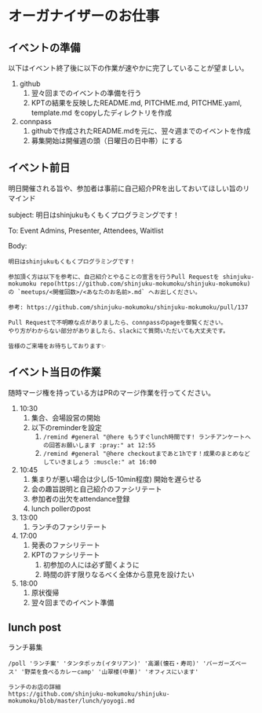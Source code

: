 # オーガナイザーのお仕事

## イベントの準備

以下はイベント終了後に以下の作業が速やかに完了していることが望ましい。

1. github
    1. 翌々回までのイベントの準備を行う
    1. KPTの結果を反映したREADME.md, PITCHME.md, PITCHME.yaml, template.md をcopyしたディレクトリを作成
1. connpass
    1. githubで作成されたREADME.mdを元に、翌々週までのイベントを作成
    1. 募集開始は開催週の頭（日曜日の日中帯）にする

## イベント前日

明日開催される旨や、参加者は事前に自己紹介PRを出しておいてほしい旨のリマインド

subject: 明日はshinjukuもくもくプログラミングです！

To: Event Admins, Presenter, Attendees, Waitlist

Body:

```
明日はshinjukuもくもくプログラミングです！

参加頂く方は以下を参考に、自己紹介とやることの宣言を行うPull Requestを shinjuku-mokumoku repo(https://github.com/shinjuku-mokumoku/shinjuku-mokumoku) の `meetups/<開催回数>/<あなたのお名前>.md` へお出しください。

参考: https://github.com/shinjuku-mokumoku/shinjuku-mokumoku/pull/137

Pull Requestで不明瞭な点がありましたら、connpassのpageを御覧ください。
やり方がわからない部分がありましたら、slackにて質問いただいても大丈夫です。

皆様のご来場をお待ちしております✨
```

## イベント当日の作業

随時マージ権を持っている方はPRのマージ作業を行ってください。

1. 10:30
    1. 集合、会場設営の開始
    1. 以下のreminderを設定
        1. `/remind #general "@here もうすぐlunch時間です! ランチアンケートへの回答お願いします :pray:" at 12:55`
        1. `/remind #general "@here checkoutまであと1hです！成果のまとめなどしていきましょう :muscle:" at 16:00`
1. 10:45
    1. 集まりが悪い場合は少し(5-10min程度) 開始を遅らせる
    1. 会の趣旨説明と自己紹介のファシリテート
    1. 参加者の出欠をattendance登録
    1. lunch pollerのpost
1. 13:00
    1. ランチのファシリテート
1. 17:00
    1. 発表のファシリテート
    1. KPTのファシリテート
        1. 初参加の人には必ず聞くように
        1. 時間の許す限りなるべく全体から意見を設けたい
1. 18:00
    1. 原状復帰
    1. 翌々回までのイベント準備

## lunch post

ランチ募集

```
/poll 'ランチ案' 'タンタポッカ(イタリアン)' '高瀬(懐石・寿司)' 'バーガーズベース' '野菜を食べるカレーcamp' '山翠楼(中華)' 'オフィスにいます'
```

```
ランチのお店の詳細
https://github.com/shinjuku-mokumoku/shinjuku-mokumoku/blob/master/lunch/yoyogi.md

```
